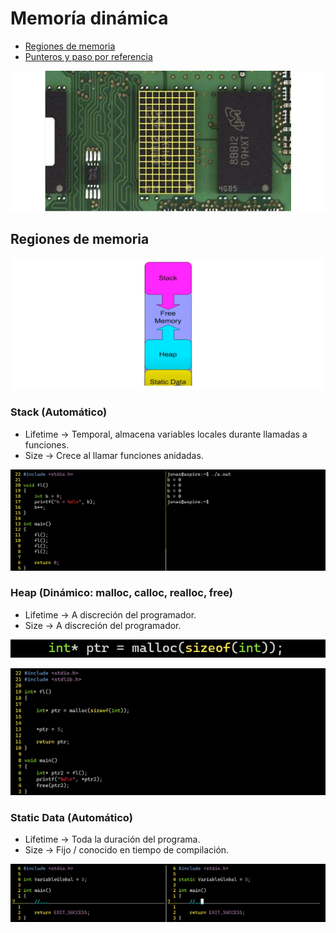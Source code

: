 # Memoría dinámica

- [Regiones de memoria](#regiones-de-memoria)
- [Punteros y paso por referencia](#punteros-y-paso-por-referencia)

![DM](/00.-Sources/Images/DM.png)

## Regiones de memoria

![RM](/00.-Sources/Images/RM.png)

### Stack (Automático)

- Lifetime → Temporal, almacena variables locales durante llamadas a funciones.
- Size → Crece al llamar funciones anidadas.

![Stack](/00.-Sources/Images/Stack.png)


### Heap (Dinámico: malloc, calloc, realloc, free)	

- Lifetime → A discreción del programador.
- Size → A discreción del programador.

![](/00.-Sources/Images/Malloc.png)

![](/00.-Sources/Images/Free.png)

### Static Data (Automático)

- Lifetime → Toda la duración del programa.
- Size → Fijo / conocido en tiempo de compilación.

![SD](/00.-Sources/Images/SD.png)